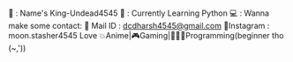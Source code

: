 👾 : Name's King-Undead4545 
🧾 : Currently Learning Python
💻 : Wanna make some contact: 
             📧 Mail ID : dcdharsh4545@gmail.com
             📱Instagram : moon.stasher4545
             Love 💥Anime|🎮Gaming|👨🏼‍💻Programming(beginner tho (~,'))
